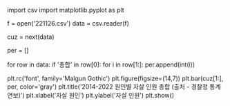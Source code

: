 import csv
import matplotlib.pyplot as plt

f = open('221126.csv')
data = csv.reader(f)

cuz = next(data)

per = []


for row in data:
    if '총합' in row[0]:
        for i in row[1:]:
            per.append(int(i))


plt.rc('font', family='Malgun Gothic')
plt.figure(figsize=(14,7))
plt.bar(cuz[1:], per, color='gray')
plt.title('2014-2022 원인별 자살 인원 총합 (출처 - 경찰청 통계연보)')
plt.xlabel('자살 원인')
plt.ylabel('자살 인원')
plt.show()
